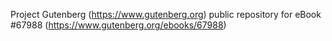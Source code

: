 Project Gutenberg (https://www.gutenberg.org) public repository for
eBook #67988 (https://www.gutenberg.org/ebooks/67988)
